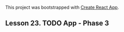 This project was bootstrapped with [Create React App](https://github.com/facebook/create-react-app).

## Lesson 23. TODO App - Phase 3
